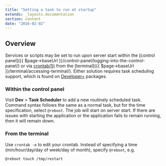 ```yaml
---
title: "Setting a task to run at startup"
extends: _layouts.documentation
section: content
date: "2016-02-02"
---
```


## Overview

Services or scripts may be set to run upon server start within the [control panel]({{ $page->baseUrl }}/control-panel/logging-into-the-control-panel/) or via [crontab(5)](https://apiscp.com/linux-man/man5/crontab.5.html) from the [terminal]({{ $page->baseUrl }}/terminal/accessing-terminal/). Either solution requires task scheduling support, which is found on [Developer+](https://apiscp.com/hosting) packages.

### Within the control panel

Visit **Dev** > **Task Scheduler** to add a new routinely scheduled task. Command syntax follows the same as a normal task, but for the time specification, select `@reboot`. The job will start on server start. If there are issues with starting the application or the application fails to remain running, then it will remain down.

### From the terminal

Use `crontab -e` to edit your crontab. Instead of specifying a time (min/hour/day/day of week/day of month), specify `@reboot`, e.g.

`@reboot touch /tmp/restart`
